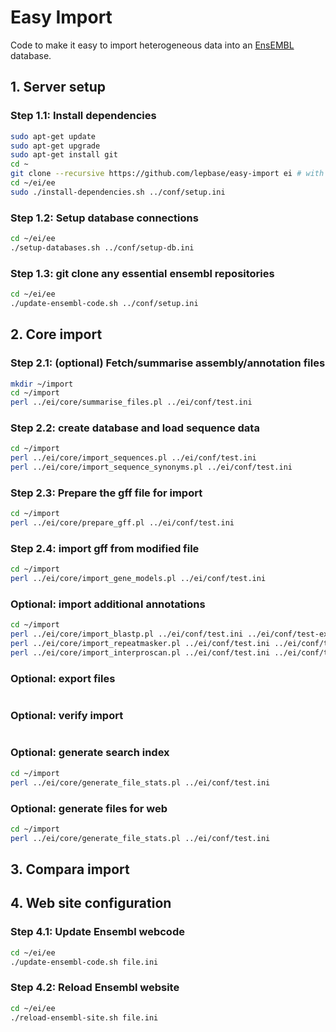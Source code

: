 # Easy Import

Code to make it easy to import heterogeneous data into an [EnsEMBL](http://ensembl.org)
  database.

## 1. Server setup

### Step 1.1: Install dependencies

```bash
sudo apt-get update
sudo apt-get upgrade
sudo apt-get install git
cd ~
git clone --recursive https://github.com/lepbase/easy-import ei # with gff-parser and ensembl-easy as submodules
cd ~/ei/ee
sudo ./install-dependencies.sh ../conf/setup.ini
```

### Step 1.2: Setup database connections

```bash
cd ~/ei/ee
./setup-databases.sh ../conf/setup-db.ini
```

### Step 1.3: git clone any essential ensembl repositories

```bash
cd ~/ei/ee
./update-ensembl-code.sh ../conf/setup.ini
```


## 2. Core import

### Step 2.1: (optional) Fetch/summarise assembly/annotation files

```bash
mkdir ~/import
cd ~/import
perl ../ei/core/summarise_files.pl ../ei/conf/test.ini
```

### Step 2.2: create database and load sequence data

```bash
cd ~/import
perl ../ei/core/import_sequences.pl ../ei/conf/test.ini
perl ../ei/core/import_sequence_synonyms.pl ../ei/conf/test.ini
```

### Step 2.3: Prepare the gff file for import

```bash
cd ~/import
perl ../ei/core/prepare_gff.pl ../ei/conf/test.ini
```

### Step 2.4: import gff from modified file

```bash
cd ~/import
perl ../ei/core/import_gene_models.pl ../ei/conf/test.ini
```

### Optional: import additional annotations

```bash
cd ~/import
perl ../ei/core/import_blastp.pl ../ei/conf/test.ini ../ei/conf/test-extra.ini
perl ../ei/core/import_repeatmasker.pl ../ei/conf/test.ini ../ei/conf/test-extra.ini
perl ../ei/core/import_interproscan.pl ../ei/conf/test.ini ../ei/conf/test-extra.ini
```

### Optional: export files

```bash

```

### Optional: verify import

```bash

```

### Optional: generate search index

```bash
cd ~/import
perl ../ei/core/generate_file_stats.pl ../ei/conf/test.ini
```

### Optional: generate files for web

```bash
cd ~/import
perl ../ei/core/generate_file_stats.pl ../ei/conf/test.ini
```


## 3. Compara import


## 4. Web site configuration

### Step 4.1: Update Ensembl webcode

```bash
cd ~/ei/ee
./update-ensembl-code.sh file.ini
```

### Step 4.2: Reload Ensembl website

```bash
cd ~/ei/ee
./reload-ensembl-site.sh file.ini
```
